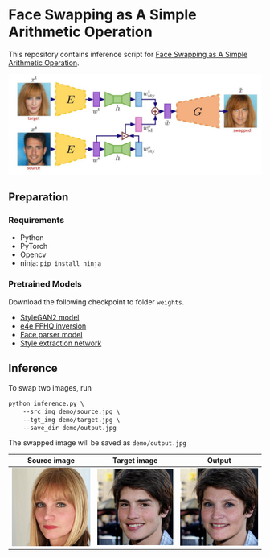 # Face Swapping as A Simple Arithmetic Operation
This repository contains inference script for [Face Swapping as A Simple Arithmetic Operation](https://arxiv.org/abs/2211.10812).

![model](demo/model.jpg)

## Preparation
### Requirements

* Python
* PyTorch
* Opencv
* ninja: `pip install ninja`

### Pretrained Models

Download the following checkpoint to folder `weights`.

* [StyleGAN2 model](https://drive.google.com/file/d/1EM87UquaoQmk17Q8d5kYIAHqu0dkYqdT/view)
* [e4e FFHQ inversion](https://drive.google.com/file/d/1cUv_reLE6k3604or78EranS7XzuVMWeO/view)
* [Face parser model](https://github.com/truongvu2000nd/AFS/releases/download/v1.0/face_parsing.pth)
* [Style extraction network](https://github.com/truongvu2000nd/AFS/releases/download/v1.0/style_extraction.pth)

## Inference
To swap two images, run
```
python inference.py \
    --src_img demo/source.jpg \
    --tgt_img demo/target.jpg \
    --save_dir demo/output.jpg
```

The swapped image will be saved as `demo/output.jpg`

Source image             |  Target image                |  Output
:-------------------------:|:-------------------------: |:-------------------------:
![](demo/source.jpg)  |  ![](demo/target.jpg)  |  ![](demo/output.jpg)